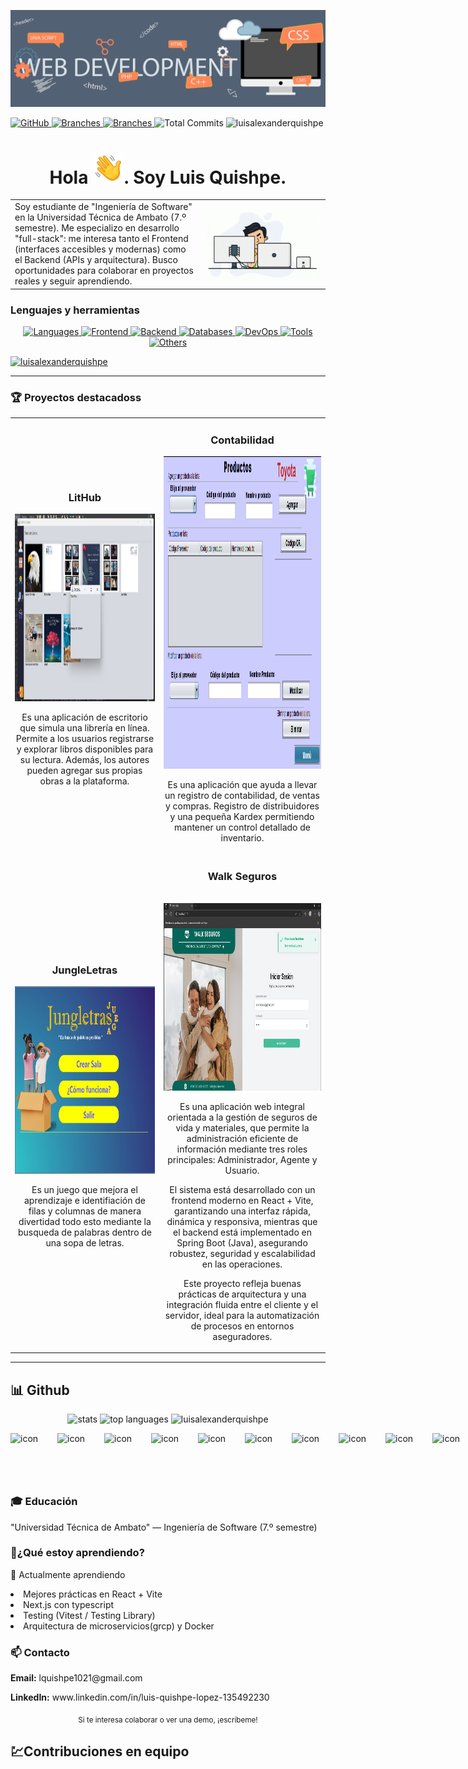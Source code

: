 ![MasterHead](https://github.com/LUISALEXANDERQUISHPE/imagenes/blob/main/header.gif)
<div align="left">
  <a href="https://github.com/LUISALEXANDERQUISHPE">
    <img src="https://badgen.net/badge/icon/github?icon=github&label=LUISALEXANDERQUISHPE" alt="GitHub">
  </a>
  <a href="https://github.com/micromatch/micromatch">
    <img src="https://badgen.net/github/branches/micromatch/micromatch" alt="Branches">
  </a>
  <a href="https://github.com/micromatch/micromatch">
    <img src="https://badgen.net/github/contributors/micromatch/micromatch" alt="Branches">
  </a>
  <img src="https://badgen.net/github/commits/LUISALEXANDERQUISHPE/LUIS-QUISHPE" alt="Total Commits">
  <img src="https://komarev.com/ghpvc/?username=luisalexanderquishpe&label=Profile%20views&color=0e75b6&style=flat" alt="luisalexanderquishpe" />
</div>


<div align="center">
  <h1>Hola <img alt="Desarrollador" width="50" src="https://github.com/LUISALEXANDERQUISHPE/imagenes/blob/main/hellow.gif?raw=true">. Soy Luis Quishpe.</h1>
</div>


<table>
  <tr>
    <td width="60%">
Soy estudiante de "Ingeniería de Software" en la Universidad Técnica de Ambato (7.º semestre). Me especializo en desarrollo "full-stack": me interesa tanto el Frontend (interfaces accesibles y modernas) como el Backend (APIs y arquitectura). Busco oportunidades para colaborar en proyectos reales y seguir aprendiendo.
    </td>
    <td width="40%">
      <img src="https://github.com/LUISALEXANDERQUISHPE/imagenes/blob/main/programmer_1.gif?raw=true" alt="Desarrollador" width="100%">
    </td>
  </tr>
</table>

<div><h3>Lenguajes y herramientas</h3></div>
<div>
<p align="center">
  <a href="https://skillicons.dev">
 <!-- Lenguajes de Programación -->
<img src="https://skillicons.dev/icons?i=java,js,py,cs,php,html,css" alt="Languages" />

<!-- Frontend -->
<img src="https://skillicons.dev/icons?i=react,angular,nextjs,vite,tailwind,bootstrap" alt="Frontend" />

<!-- Backend -->
<img src="https://skillicons.dev/icons?i=spring,dotnet,laravel,nodejs" alt="Backend" />

<!-- Bases de Datos -->
<img src="https://skillicons.dev/icons?i=mysql,postgres" alt="Databases" />

<!-- DevOps & Cloud -->
<img src="https://skillicons.dev/icons?i=docker,kubernetes,jenkins,aws,azure,git,github,gitlab" alt="DevOps" />

<!-- Herramientas & IDEs -->
<img src="https://skillicons.dev/icons?i=vscode,idea,visualstudio,eclipse,postman,figma" alt="Tools" />

<!-- Otros -->
<img src="https://skillicons.dev/icons?i=linux,arduino,discord,latex" alt="Others" />
  </a>
</p>
</div>
<div>
  <p align="left"> <a href="https://github.com/ryo-ma/github-profile-trophy"><img src="https://github-profile-trophy.vercel.app/?username=luisalexanderquishpe" alt="luisalexanderquishpe" /></a> </p>
  <hr>
  <h3> 🏆 Proyectos destacadoss</h3>
  <table>
    <tr>
      <td>
          <div align="center">
              <h3 align="center"><strong>LitHub</strong></h3>
             <img src="https://github.com/LUISALEXANDERQUISHPE/imagenes/blob/main/litInicio.png?raw=true" width="400" height="300" title="Gestor de Calificaciones"; >
             <p>Es una aplicación de escritorio que simula una librería en línea. Permite a los usuarios registrarse y explorar libros disponibles para su lectura. Además, los autores pueden agregar sus propias                 obras a la plataforma.</p>
          </div>
      </td>
      <td>
          <div align="center">
            <h3 align="center"> <strong>Contabilidad</strong></h3>
            <img src="https://github.com/LUISALEXANDERQUISHPE/imagenes/blob/main/productos.png?raw=true" width="400" height="500" title="Gestor de Calificaciones"; >
            <p>Es una aplicación que ayuda a llevar un registro de contabilidad, de ventas y compras. Registro de distribuidores y una pequeña Kardex permitiendo mantener un control detallado de inventario.</p>
          </div>
      </td>
    </tr>
    <tr>
      <td>
        <div align="center">
          <h3 align="center";><strong>JungleLetras</strong></h3>
          <img src="https://github.com/LUISALEXANDERQUISHPE/imagenes/blob/main/jungle.png?raw=true" width="400" height="300" title="Gestor de Calificaciones"; >
          <p>Es un juego que mejora el aprendizaje e identifiación de filas y columnas de manera divertidad todo esto mediante la busqueda de palabras dentro de una sopa de letras.</p>  
        </div>
      </td>
        <td>
        <div align="center">
          <h3 align="center"> <strong>Walk Seguros</strong></h3>
          <br>
          <img src="https://github.com/LUISALEXANDERQUISHPE/imagenes/blob/main/Seguros.jpg?raw=true" width="400" height="300" title="Gestor de Calificaciones"; >
           <p >Es una aplicación web integral orientada a la gestión de seguros de vida y materiales, que permite la administración eficiente de información mediante tres roles principales: Administrador, Agente y Usuario.

El sistema está desarrollado con un frontend moderno en React + Vite, garantizando una interfaz rápida, dinámica y responsiva, mientras que el backend está implementado en Spring Boot (Java), asegurando robustez, seguridad y escalabilidad en las operaciones.

Este proyecto refleja buenas prácticas de arquitectura y una integración fluida entre el cliente y el servidor, ideal para la automatización de procesos en entornos aseguradores. </p>
        </div>
       </td>
    </tr>
  </table>
</div>
<hr>

  <h2>📊 Github </h2>
<p align="center">
  <img src="https://github-readme-stats.vercel.app/api?username=luisalexanderquishpe&show_icons=true&include_all_commits=true&theme=tokyonight&hide_border=true" alt="stats" width="420">
  <img src="https://github-readme-stats.vercel.app/api/top-langs/?username=luisalexanderquishpe&layout=compact&theme=tokyonight&hide_border=true" alt="top languages" width="300">
  <img  src="https://github-readme-streak-stats.herokuapp.com/?user=luisalexanderquishpe&layout=compact&theme=tokyonight&hide_border=true" alt="luisalexanderquishpe" />
</p>
<div style="display: flex; align-items: flex-start;"><img src="https://techstack-generator.vercel.app/js-icon.svg" alt="icon" width="75" height="75" /><img src="https://techstack-generator.vercel.app/ts-icon.svg" alt="icon" width="75" height="75" /><img src="https://techstack-generator.vercel.app/csharp-icon.svg" alt="icon" width="75" height="75" /><img src="https://techstack-generator.vercel.app/react-icon.svg" alt="icon" width="75" height="75" /><img src="https://techstack-generator.vercel.app/python-icon.svg" alt="icon" width="75" height="75" /><img src="https://techstack-generator.vercel.app/restapi-icon.svg" alt="icon" width="75" height="75" /><img src="https://techstack-generator.vercel.app/docker-icon.svg" alt="icon" width="75" height="75" /><img src="https://techstack-generator.vercel.app/github-icon.svg" alt="icon" width="75" height="75" /><img src="https://techstack-generator.vercel.app/aws-icon.svg" alt="icon" width="75" height="75" /><img src="https://techstack-generator.vercel.app/mysql-icon.svg" alt="icon" width="75" height="75" /><img src="https://techstack-generator.vercel.app/java-icon.svg" alt="icon" width="75" height="75" /><img src="https://techstack-generator.vercel.app/prettier-icon.svg" alt="icon" width="75" height="75" /></div>
</div>
<div>
  <h3> 🎓 Educación</h3>
  <p> "Universidad Técnica de Ambato" — Ingeniería de Software (7.º semestre)</p>
</div>
<div>
  <h3>📒¿Qué estoy aprendiendo?</h3>
  <p>🔭 Actualmente aprendiendo</p> 
  <li>Mejores prácticas en React + Vite  </li>
  <li>Next.js con typescript</li>
  <li>Testing (Vitest / Testing Library) </li>
  <li>Arquitectura de microservicios(grcp) y Docker</li>
</div>
<div>
  <h3> 📫 Contacto</h3>
<p> <strong>Email:</strong> lquishpe1021@gmail.com </p>
<p> <strong>LinkedIn:</strong> www.linkedin.com/in/luis-quishpe-lopez-135492230 </p>
  <p align="center">
  <sub>Si te interesa colaborar o ver una demo, ¡escríbeme!</sub>
</p>
</div>

<h2> 💹Contribuciones en equipo</h2>
